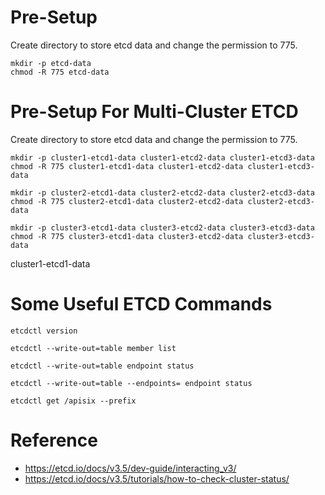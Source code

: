 # Pre-Setup
Create directory to store etcd data and change the permission to 775.
```
mkdir -p etcd-data
chmod -R 775 etcd-data
```

# Pre-Setup For Multi-Cluster ETCD
Create directory to store etcd data and change the permission to 775.
```
mkdir -p cluster1-etcd1-data cluster1-etcd2-data cluster1-etcd3-data
chmod -R 775 cluster1-etcd1-data cluster1-etcd2-data cluster1-etcd3-data

mkdir -p cluster2-etcd1-data cluster2-etcd2-data cluster2-etcd3-data
chmod -R 775 cluster2-etcd1-data cluster2-etcd2-data cluster2-etcd3-data

mkdir -p cluster3-etcd1-data cluster3-etcd2-data cluster3-etcd3-data
chmod -R 775 cluster3-etcd1-data cluster3-etcd2-data cluster3-etcd3-data
```

cluster1-etcd1-data

# Some Useful ETCD Commands
```
etcdctl version
```
```
etcdctl --write-out=table member list
```
```
etcdctl --write-out=table endpoint status
```
```
etcdctl --write-out=table --endpoints= endpoint status
```
```
etcdctl get /apisix --prefix
```

# Reference
- https://etcd.io/docs/v3.5/dev-guide/interacting_v3/
- https://etcd.io/docs/v3.5/tutorials/how-to-check-cluster-status/
